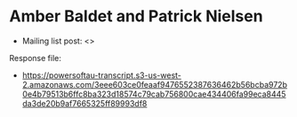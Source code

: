 # Amber Baldet and Patrick Nielsen

* Mailing list post: <>

Response file:

* <https://powersoftau-transcript.s3-us-west-2.amazonaws.com/3eee603ce0feaaf9476552387636462b56bcba972b0e4b79513b6ffc8ba323d18574c79cab756800cae434406fa99eca8445da3de20b9af7665325ff89993df8>
